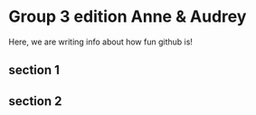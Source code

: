 # Group 3 edition Anne & Audrey

Here, we are writing info about how fun github is!

## section 1


## section 2
